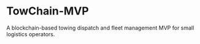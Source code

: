 # TowChain-MVP
A blockchain-based towing dispatch and fleet management MVP for small logistics operators.
